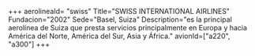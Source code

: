 +++
aerolineaId= "swiss"
Title="SWISS INTERNATIONAL AIRLINES"
Fundacion="2002"
Sede="Basel, Suiza"
Description="es la principal aerolínea de Suiza que presta servicios principalmente en Europa y hacia América del Norte, América del Sur, Asia y África."
avionId=["a220", "a300"]
+++